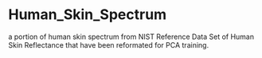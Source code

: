 # Human_Skin_Spectrum
a portion of human skin spectrum from NIST Reference Data Set of Human Skin Reflectance that have been reformated for PCA training.
